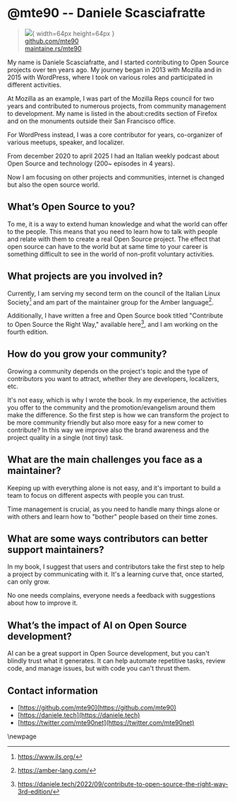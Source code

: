 # @mte90 -- Daniele Scasciafratte

> ![](https://github.com/mte90.png){ width=64px height=64px }  
> [github.com/mte90](https://github.com/mte90)  
> [maintaine.rs/mte90](https://maintaine.rs/mte90)

My name is Daniele Scasciafratte, and I started contributing to Open Source projects over ten years ago.
My journey began in 2013 with Mozilla and in 2015 with WordPress, where I took on various roles and participated in different activities.

At Mozilla as an example, I was part of the Mozilla Reps council for two years and contributed to numerous projects, from community management to development. My name is listed in the about:credits section of Firefox and on the monuments outside their San Francisco office.

For WordPress instead, I was a core contributor for years, co-organizer of various meetups, speaker, and localizer.

From december 2020 to april 2025 I had an Italian weekly podcast about Open Source and technology (200~ episodes in 4 years).

Now I am focusing on other projects and communities, internet is changed but also the open source world.

## **What’s Open Source to you?**

To me, it is a way to extend human knowledge and what the world can offer to the people. This means that you need to learn how to talk with people and relate with them to create a real Open Source project.
The effect that open source can have to the world but at same time to your career is something difficult to see in the world of non-profit voluntary activities.

## **What projects are you involved in?**

Currently, I am serving my second term on the council of the Italian Linux Society[^174] and am part of the maintainer group for the Amber language[^175].

Additionally, I have written a free and Open Source book titled "Contribute to Open Source the Right Way," available here[^176], and I am working on the fourth edition.

## **How do you grow your community?**

Growing a community depends on the project's topic and the type of contributors you want to attract, whether they are developers, localizers, etc.

It's not easy, which is why I wrote the book. In my experience, the activities you offer to the community and the promotion/evangelism around them make the difference.
So the first step is how we can transform the project to be more community friendly but also more easy for a new comer to contribute? In this way we improve also the brand awareness and the project quality in a single (not tiny) task.

## **What are the main challenges you face as a maintainer?**

Keeping up with everything alone is not easy, and it's important to build a team to focus on different aspects with people you can trust.

Time management is crucial, as you need to handle many things alone or with others and learn how to "bother" people based on their time zones.

## **What are some ways contributors can better support maintainers?**

In my book, I suggest that users and contributors take the first step to help a project by communicating with it. It's a learning curve that, once started, can only grow.

No one needs complains, everyone needs a feedback with suggestions about how to improve it.

## **What’s the impact of AI on Open Source development?**

AI can be a great support in Open Source development, but you can't blindly trust what it generates. It can help automate repetitive tasks, review code, and manage issues, but with code you can't thrust them.

## **Contact information**

- [https://github.com/mte90](https://github.com/mte90)
- [https://daniele.tech](https://daniele.tech)
- [https://twitter.com/mte90net](https://twitter.com/mte90net)

\newpage


[^174]: https://www.ils.org/
[^175]: https://amber-lang.com/
[^176]: https://daniele.tech/2022/09/contribute-to-open-source-the-right-way-3rd-edition/
